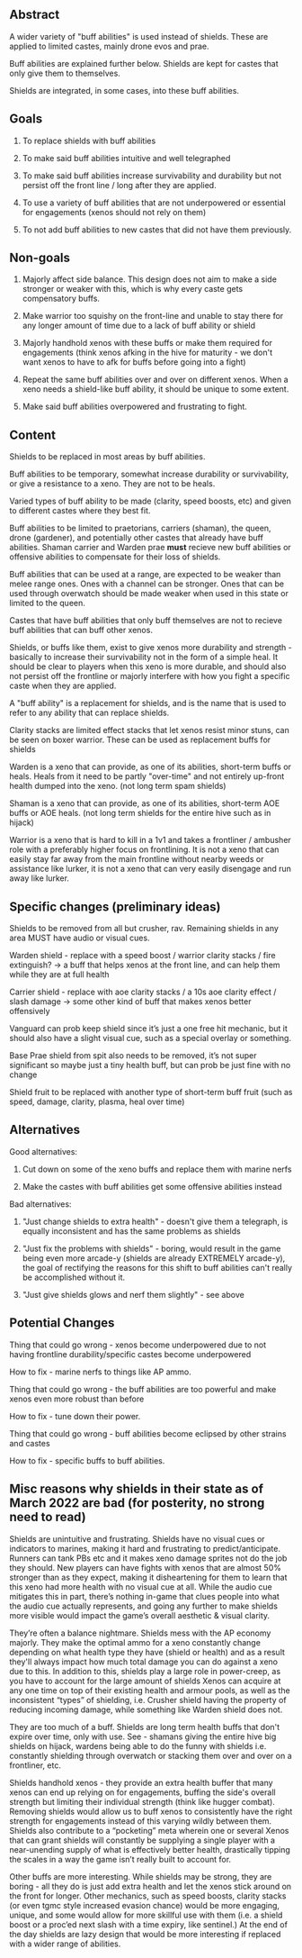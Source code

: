## Abstract

<!-- An abstract is a short blurb, about a paragraph or two, succinctly describing your feature. This should mostly be "why", but can include "what". -->

A wider variety of "buff abilities" is used instead of shields. These are applied to limited castes, mainly drone evos and prae.

Buff abilities are explained further below. Shields are kept for castes that only give them to themselves.

Shields are integrated, in some cases, into these buff abilities.

## Goals

1. To replace shields with buff abilities

2. To make said buff abilities intuitive and well telegraphed

3. To make said buff abilities increase survivability and durability but not persist off the front line / long after they are applied.

4. To use a variety of buff abilities that are not underpowered or essential for engagements (xenos should not rely on them)

5. To not add buff abilities to new castes that did not have them previously.

## Non-goals

1. Majorly affect side balance. This design does not aim to make a side stronger or weaker with this, which is why every caste gets compensatory buffs.

2. Make warrior too squishy on the front-line and unable to stay there for any longer amount of time due to a lack of buff ability or shield

3. Majorly handhold xenos with these buffs or make them required for engagements (think xenos afking in the hive for maturity - we don't want xenos to have to afk for buffs before going into a fight)

4. Repeat the same buff abilities over and over on different xenos. When a xeno needs a shield-like buff ability, it should be unique to some extent. 

5. Make said buff abilities overpowered and frustrating to fight.

## Content

Shields to be replaced in most areas by buff abilities.

Buff abilities to be temporary, somewhat increase durability or survivability, or give a resistance to a xeno. They are not to be heals. 

Varied types of buff ability to be made (clarity, speed boosts, etc) and given to different castes where they best fit.

Buff abilities to be limited to praetorians, carriers (shaman), the queen, drone (gardener), and potentially other castes that already have buff abilities. Shaman carrier and Warden prae **must** recieve new buff abilities or offensive abilities to compensate for their loss of shields.

Buff abilities that can be used at a range, are expected to be weaker than melee range ones. Ones with a channel can be stronger. Ones that can be used through overwatch should be made weaker when used in this state or limited to the queen.

Castes that have buff abilities that only buff themselves are not to recieve buff abilities that can buff other xenos.

Shields, or buffs like them, exist to give xenos more durability and strength - basically to increase their survivability not in the form of a simple heal. It should be clear to players when this xeno is more durable, and should also not persist off the frontline or majorly interfere with how you fight a specific caste when they are applied. 

A "buff ability" is a replacement for shields, and is the name that is used to refer to any ability that can replace shields.

Clarity stacks are limited effect stacks that let xenos resist minor stuns, can be seen on boxer warrior. These can be used as replacement buffs for shields

Warden is a xeno that can provide, as one of its abilities, short-term buffs or heals. Heals from it need to be partly "over-time" and not entirely up-front health dumped into the xeno. (not long term spam shields)

Shaman is a xeno that can provide, as one of its abilities, short-term AOE buffs or AOE heals. (not long term shields for the entire hive such as in hijack)

Warrior is a xeno that is hard to kill in a 1v1 and takes a frontliner / ambusher role with a preferably higher focus on frontlining. It is not a xeno that can easily stay far away from the main frontline without nearby weeds or assistance like lurker, it is not a xeno that can very easily disengage and run away like lurker. 

## Specific changes (preliminary ideas)

Shields to be removed from all but crusher, rav. Remaining shields in any area MUST have audio or visual cues.

Warden shield - replace with a speed boost / warrior clarity stacks / fire extinguish? -> a buff that helps xenos at the front line, and can help them while they are at full health

Carrier shield - replace with aoe clarity stacks / a 10s aoe clarity effect / slash damage -> some other kind of buff that makes xenos better offensively

Vanguard can prob keep shield since it’s just a one free hit mechanic, but it should also have a slight visual cue, such as a special overlay or something.

Base Prae shield from spit also needs to be removed, it’s not super significant so maybe just a tiny health buff, but can prob be just fine with no change

Shield fruit to be replaced with another type of short-term buff fruit (such as speed, damage, clarity, plasma, heal over time)


## Alternatives

Good alternatives:

1. Cut down on some of the xeno buffs and replace them with marine nerfs

2. Make the castes with buff abilities get some offensive abilities instead

Bad alternatives:

1. "Just change shields to extra health" - doesn't give them a telegraph, is equally inconsistent and has the same problems as shields

2. "Just fix the problems with shields" - boring, would result in the game being even more arcade-y (shields are already EXTREMELY arcade-y), the goal of rectifying the reasons for this shift to buff abilities can't really be accomplished without it.

3. "Just give shields glows and nerf them slightly" - see above

## Potential Changes

Thing that could go wrong - xenos become underpowered due to not having frontline durability/specific castes become underpowered

How to fix - marine nerfs to things like AP ammo.

Thing that could go wrong - the buff abilities are too powerful and make xenos even more robust than before

How to fix - tune down their power.

Thing that could go wrong - buff abilities become eclipsed by other strains and castes

How to fix - specific buffs to buff abilities.

## Misc reasons why shields in their state as of March 2022 are bad (for posterity, no strong need to read)

Shields are unintuitive and frustrating. Shields have no visual cues or indicators to marines, making it hard and frustrating to predict/anticipate. Runners can tank PBs etc and it makes xeno damage sprites not do the job they should. New players can have fights with xenos that are almost 50% stronger than as they expect, making it disheartening for them to learn that this xeno had more health with no visual cue at all. While the audio cue mitigates this in part, there’s nothing in-game that clues people into what the audio cue actually represents, and going any further to make shields more visible would impact the game’s overall aesthetic & visual clarity.

They’re often a balance nightmare. Shields mess with the AP economy majorly. They make the optimal ammo for a xeno constantly change depending on what health type they have (shield or health) and as a result they'll always impact how much total damage you can do against a xeno due to this. In addition to this, shields play a large role in power-creep, as you have to account for the large amount of shields Xenos can acquire at any one time on top of their existing health and armour pools, as well as the inconsistent “types” of shielding, i.e. Crusher shield having the property of reducing incoming damage, while something like Warden shield does not.

They are too much of a buff. Shields are long term health buffs that don't expire over time, only with use. See - shamans giving the entire hive big shields on hijack, wardens being able to do the funny with shields i.e. constantly shielding through overwatch or stacking them over and over on a frontliner, etc.

Shields handhold xenos - they provide an extra health buffer that many xenos can end up relying on for engagements, buffing the side's overall strength but limiting their individual strength (think like hugger combat). Removing shields would allow us to buff xenos to consistently have the right strength for engagements instead of this varying wildly between them. Shields also contribute to a “pocketing” meta wherein one or several Xenos that can grant shields will constantly be supplying a single player with a near-unending supply of what is effectively better health, drastically tipping the scales in a way the game isn’t really built to account for.

Other buffs are more interesting. While shields may be strong, they are boring - all they do is just add extra health and let the xenos stick around on the front for longer. Other mechanics, such as speed boosts, clarity stacks (or even tgmc style increased evasion chance) would be more engaging, unique, and some would allow for more skillful use with them (i.e. a shield boost or a proc’ed next slash with a time expiry, like sentinel.) At the end of the day shields are lazy design that would be more interesting if replaced with a wider range of abilities.